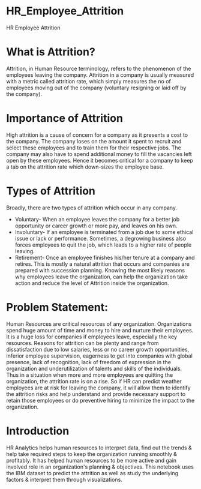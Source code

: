 # HR_Employee_Attrition
HR Employee Attrition
# What is Attrition?
Attrition, in Human Resource terminology, refers to the phenomenon of the employees leaving the company. Attrition in a company is usually measured with a metric called attrition rate, which simply measures the no of employees moving out of the company (voluntary resigning or laid off by the company).

# Importance of Attrition
High attrition is a cause of concern for a company as it presents a cost to the company. The company loses on the amount it spent to recruit and select these employees and to train them for their respective jobs.
The company may also have to spend additional money to fill the vacancies left open by these employees. Hence it becomes critical for a company to keep a tab on the attrition rate which down-sizes the employee base.

# Types of Attrition
Broadly, there are two types of attrition which occur in any company.

* Voluntary- When an employee leaves the company for a better job opportunity or career growth or more pay, and leaves on his own.
* Involuntary- If an employee is terminated from a job due to some ethical issue or lack or performance. Sometimes, a degrowing business also forces employees to quit the job, which leads to a higher rate of people leaving.
* Retirement- Once an employee finishes his/her tenure at a company and retires. This is mostly a natural attrition that occurs and companies are prepared with succession planning.
Knowing the most likely reasons why employees leave the organization, can help the organization take action and reduce the level of Attrition inside the organization.

# Problem Statement:
Human Resources are critical resources of any organization. Organizations spend huge amount of time and money to hire and nurture their employees. It is a huge loss for companies if employees leave, especially the key resources.
Reasons for attrition can be plenty and range from dissatisfaction due to low salaries, less or no career growth opportunities, inferior employee supervision, eagerness to get into companies with global presence, lack of recognition, lack of freedom of expression in the organization and underutilization of talents and skills of the individuals.
Thus in a situation when more and more employees are quitting the organization, the attrition rate is on a rise. So if HR can predict weather employees are at risk for leaving the company, it will allow them to identify the attrition risks and help understand and provide necessary support to retain those employees or do preventive hiring to minimize the impact to the organization.
# Introduction
HR Analytics helps human resources to interpret data, find out the trends & help take required steps to keep the organization running smoothly & profitably. It has helped human resources to be more active and gain involved role in an organization's planning & objectives.
This notebook uses the IBM dataset to predict the attrition as well as study the underlying factors & interpret them through visualizations.
